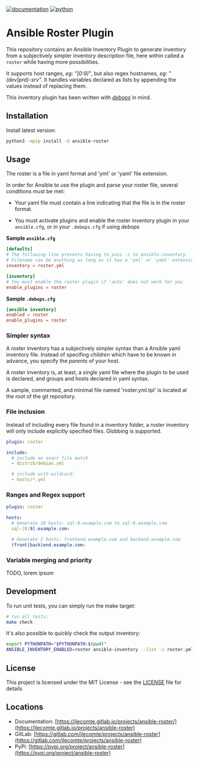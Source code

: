 [![documentation](https://img.shields.io/badge/documentation-html-informational)](https://jlecomte.gitlab.io/projects/ansible-roster)
[![python](https://img.shields.io/badge/python-3.6%20%7C%203.7%20%7C%203.8-informational)](https://pypi.org/project/ansible-roster)

# Ansible Roster Plugin

This repository contains an Ansible Inventory Plugin to generate inventory from a subjectively simpler inventory description file, here within called a `roster` while having more possibilities.

It supports host ranges, _eg: "[0:9]"_, but also regex hostnames, _eg: "(dev|prd)-srv"_. It handles variables declared as lists by appending the values instead of replacing them.

This inventory plugin has been written with [*debops*](https://docs.debops.org/en/master/) in mind.

## Installation

Install latest version:

~~~bash
python3 -mpip install -U ansible-roster
~~~

## Usage

The roster is a file in yaml format and 'yml' or 'yaml' file extension.

In order for Ansible to use the plugin and parse your roster file, several conditions must be met:

* Your yaml file must contain a line indicating that the file is in the roster format.

* You must activate plugins and enable the roster inventory plugin in your `ansible.cfg`, or in your `.debops.cfg` if using *debops*

**Sample `ansible.cfg`**

~~~toml
[defaults]
# The following line prevents having to pass -i to ansible-inventory.
# Filename can be anything as long as it has a 'yml' or 'yaml' extension although
inventory = roster.yml

[inventory]
# You must enable the roster plugin if 'auto' does not work for you
enable_plugins = roster
~~~

**Sample `.debops.cfg`**

~~~toml
[ansible inventory]
enabled = roster
enable_plugins = roster
~~~

### Simpler syntax

A roster inventory has a subjectively simpler syntax than a Ansible yaml inventory file. Instead of specifing *children* which have to be known in advance, you specify the *parents* of your host.

A roster inventory is, at least, a single yaml file where the plugin to be used is declared, and groups and hosts declared in yaml syntax.

A sample, commented, and minimal file named 'roster.yml.tpl' is located at the root of the git repository.

### File inclusion

Instead of including every file found in a inventory folder, a roster inventory will only include explicitly specified files. Globbing is supported.

~~~yaml
plugin: roster

include:
  # include an exact file match
  - distrib/debian.yml

  # include with wildcard:
  - hosts/*.yml
~~~

### Ranges and Regex support

~~~yaml
plugin: roster

hosts:
  # Generate 10 hosts: sql-0.example.com to sql-9.example.com
  sql-[0:9].example.com:

  # Generate 2 hosts: frontend.example.com and backend.example.com
  (front|back)end.example.com:
~~~

### Variable merging and priority

TODO, lorem ipsum


## Development

To run unit tests, you can simply run the make target:

~~~bash
# run all tests:
make check
~~~

It's also possible to quickly check the output inventory:
~~~bash
export PYTHONPATH="$PYTHONPATH:$(pwd)"
ANSIBLE_INVENTORY_ENABLED=roster ansible-inventory --list -i roster.yml
~~~

## License

This project is licensed under the MIT License - see the [LICENSE](LICENSE) file for details

## Locations

  * Documentation: [https://jlecomte.gitlab.io/projects/ansible-roster/](https://jlecomte.gitlab.io/projects/ansible-roster)
  * GitLab: [https://gitlab.com/jlecomte/projects/ansible-roster](https://gitlab.com/jlecomte/projects/ansible-roster)
  * PyPi: [https://pypi.org/project/ansible-roster](https://pypi.org/project/ansible-roster)

